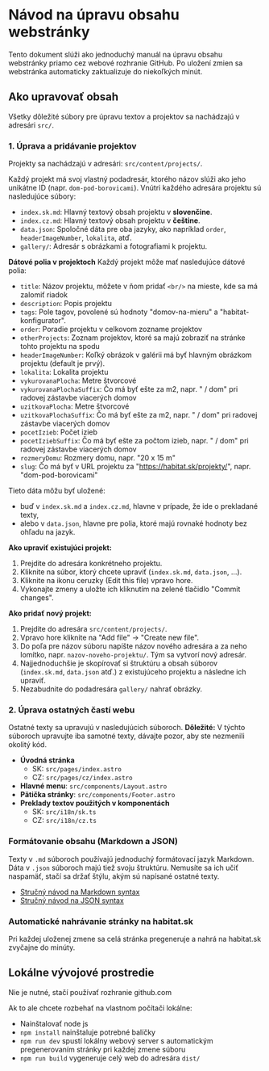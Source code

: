 # Návod na úpravu obsahu webstránky

Tento dokument slúži ako jednoduchý manuál na úpravu obsahu webstránky priamo cez webové rozhranie GitHub. Po uložení zmien sa webstránka automaticky zaktualizuje do niekoľkých minút.

## Ako upravovať obsah

Všetky dôležité súbory pre úpravu textov a projektov sa nachádzajú v adresári `src/`.

### 1. Úprava a pridávanie projektov

Projekty sa nachádzajú v adresári: `src/content/projects/`.

Každý projekt má svoj vlastný podadresár, ktorého názov slúži ako jeho unikátne ID (napr. `dom-pod-borovicami`). Vnútri každého adresára projektu sú nasledujúce súbory:

- `index.sk.md`: Hlavný textový obsah projektu v **slovenčine**.
- `index.cz.md`: Hlavný textový obsah projektu v **češtine**.
- `data.json`: Spoločné dáta pre oba jazyky, ako napríklad `order`, `headerImageNumber`, `lokalita`, atď.
- `gallery/`: Adresár s obrázkami a fotografiami k projektu.

**Dátové polia v projektoch**
Každý projekt môže mať nasledujúce dátové polia:
  - `title`: Názov projektu, môžete v ňom pridať `<br/>` na mieste, kde sa má zalomiť riadok
  - `description`: Popis projektu
  - `tags`: Pole tagov, povolené sú hodnoty "domov-na-mieru" a "habitat-konfigurator".
  - `order`: Poradie projektu v celkovom zozname projektov
  - `otherProjects`: Zoznam projektov, ktoré sa majú zobraziť na stránke tohto projektu na spodu
  - `headerImageNumber`: Koľký obrázok v galérii má byť hlavným obrázkom projektu (default je prvý).
  - `lokalita`: Lokalita projektu
  - `vykurovanaPlocha`: Metre štvorcové
  - `vykurovanaPlochaSuffix`: Čo má byť ešte za m2, napr. " / dom" pri radovej zástavbe viacerých domov
  - `uzitkovaPlocha`: Metre štvorcové
  - `uzitkovaPlochaSuffix`: Čo má byť ešte za m2, napr. " / dom" pri radovej zástavbe viacerých domov
  - `pocetIzieb`: Počet izieb
  - `pocetIziebSuffix`: Čo má byť ešte za počtom izieb, napr. " / dom" pri radovej zástavbe viacerých domov
  - `rozmeryDomu`: Rozmery domu, napr. "20 x 15 m"
  - `slug`: Čo má byť v URL projektu za "https://habitat.sk/projekty/", napr. "dom-pod-borovicami"

Tieto dáta môžu byť uložené:
  - buď v `index.sk.md` a `index.cz.md`, hlavne v prípade, že ide o prekladané texty,
  - alebo v `data.json`, hlavne pre polia, ktoré majú rovnaké hodnoty bez ohľadu na jazyk.

**Ako upraviť existujúci projekt:**

1.  Prejdite do adresára konkrétneho projektu.
2.  Kliknite na súbor, ktorý chcete upraviť (`index.sk.md`, `data.json`, ...).
3.  Kliknite na ikonu ceruzky (Edit this file) vpravo hore.
4.  Vykonajte zmeny a uložte ich kliknutím na zelené tlačidlo "Commit changes".

**Ako pridať nový projekt:**

1.  Prejdite do adresára `src/content/projects/`.
2.  Vpravo hore kliknite na "Add file" -> "Create new file".
3.  Do poľa pre názov súboru napíšte názov nového adresára a za neho lomítko, napr. `nazov-noveho-projektu/`. Tým sa vytvorí nový adresár.
4.  Najjednoduchšie je skopírovať si štruktúru a obsah súborov (`index.sk.md`, `data.json` atď.) z existujúceho projektu a následne ich upraviť.
5.  Nezabudnite do podadresára `gallery/` nahrať obrázky.

### 2. Úprava ostatných častí webu

Ostatné texty sa upravujú v nasledujúcich súboroch. **Dôležité:** V týchto súboroch upravujte iba samotné texty, dávajte pozor, aby ste nezmenili okolitý kód.

- **Úvodná stránka**
  - SK: `src/pages/index.astro`
  - CZ: `src/pages/cz/index.astro`
- **Hlavné menu**: `src/components/Layout.astro`
- **Pätička stránky**: `src/components/Footer.astro`
- **Preklady textov použitých v komponentách**
  - SK: `src/i18n/sk.ts`
  - CZ: `src/i18n/cz.ts`

### Formátovanie obsahu (Markdown a JSON)

Texty v `.md` súboroch používajú jednoduchý formátovací jazyk Markdown. Dáta v `.json` súboroch majú tiež svoju štruktúru. Nemusíte sa ich učiť naspamäť, stačí sa držať štýlu, akým sú napísané ostatné texty.

-   [Stručný návod na Markdown syntax](https://www.markdownguide.org/cheat-sheet/)
-   [Stručný návod na JSON syntax](https://www.w3schools.com/js/js_json_syntax.asp)

### Automatické nahrávanie stránky na habitat.sk

Pri každej uloženej zmene sa celá stránka pregeneruje a nahrá na habitat.sk zvyčajne do minúty.

## Lokálne vývojové prostredie

Nie je nutné, stačí používať rozhranie github.com

Ak to ale chcete rozbehať na vlastnom počítači lokálne:
- Nainštalovať node js
- `npm install` nainštaluje potrebné balíčky
- `npm run dev` spustí lokálny webový server s automatickým pregenerovaním stránky pri každej zmene súboru
- `npm run build` vygeneruje celý web do adresára `dist/`